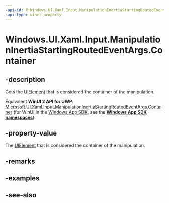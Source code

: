 ```yaml
---
-api-id: P:Windows.UI.Xaml.Input.ManipulationInertiaStartingRoutedEventArgs.Container
-api-type: winrt property
---
```


<!-- Property syntax
public Windows.UI.Xaml.UIElement Container { get; }
-->

# Windows.UI.Xaml.Input.ManipulationInertiaStartingRoutedEventArgs.Container

## -description
Gets the [UIElement](../windows.ui.xaml/uielement.md) that is considered the container of the manipulation.

Equivalent **WinUI 2 API for UWP**: [Microsoft.UI.Xaml.Input.ManipulationInertiaStartingRoutedEventArgs.Container](/windows/winui/api/microsoft.ui.xaml.input.manipulationinertiastartingroutedeventargs.container) (for WinUI in the [Windows App SDK](/windows/apps/windows-app-sdk/), see the **[Windows App SDK namespaces](/windows/windows-app-sdk/api/winrt/)**).

## -property-value
The [UIElement](../windows.ui.xaml/uielement.md) that is considered the container of the manipulation.
## -remarks
<!--Container is a concept in the Directmanipulation API that I do not yet understand. Needs more research.-->

## -examples

## -see-also
